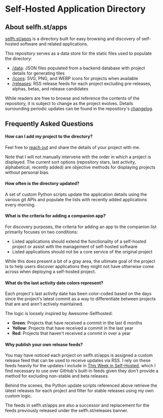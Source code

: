 # Self-Hosted Application Directory

## About selfh.st/apps

[selfh.st/apps](https://selfh.st/apps) is a directory built for easy browsing and discovery of self-hosted software and related applications. 

This repository serves as a data store for the static files used to populate the directory:

* [/data](https://github.com/selfhst/apps/tree/main/data): JSON files populated from a backend database with project details for generating tiles
* [/icons](https://github.com/selfhst/apps/tree/main/icons): SVG, PNG, and WEBP icons for projects when available
* [/releases](https://github.com/selfhst/apps/tree/main/releases): RSS release feeds for each project excluding pre-releases, alphas, betas, and release candidates

While readers are free to browse and reference the contents of the repository, it is subject to change as the project evolves. Details surrounding periodic updates can be found in the repository's [changelog](https://github.com/selfhst/apps/blob/main/CHANGELOG.md).

## Frequently Asked Questions

#### How can I add my project to the directory?

Feel free to [reach out](mailto:hello@selfh.st) and share the details of your project with me.

Note that I will not manually intervene with the order in which a project is displayed. The current sort options (repository stars, last activity, alphabetical, recently added) are objective methods for displaying projects without personal bias.

#### How often is the directory updated?

A set of custom Python scripts update the application details using the various git APIs and populate the lists with recently added applications every morning.

#### What is the criteria for adding a companion app?

For discovery purposes, the criteria for adding an app to the companion list primarily focuses on two conditions:

* Listed applications should extend the functionality of a self-hosted project or assist with the management of self-hosted software
* Listed applications should not be a core service of the original project

While this does present a bit of a gray area, the ultimate goal of the project is to help users discover applications they might not have otherwise come across when deploying a self-hosted project.

#### What do the last activity date colors represent?

Each project's last activity date has been color-coded based on the days since the project's latest commit as a way to differentiate between projects that are and aren't actively maintained.

The logic is loosely inspired by Awesome-Selfhosted:

* <b>Green</b>: Projects that have received a commit in the last 6 months
* <b>Yellow</b>: Projects that have received a commit in the last year
* <b>Red</b>: Projects that haven't received a commit in over a year

#### Why publish your own release feeds?

You may have noticed each project on selfh.st/apps is assigned a custom release feed that can be used to receive updates via RSS. I rely on these feeds heavily for the updates I include in [This Week in Self-Hosted](https://selfh.st/newsletter-signup/), which I find necessary to use over GitHub's built-in feeds given they don't provide a method for excluding non-stable and beta releases.

Behind the scenes, the Python update scripts referenced above retrieve the latest releases for each project and filter for stable releases using my own custom logic.

The feeds in selfh.st/apps are also a successor and replacement for the feeds previously released under the selfh.st/releases banner.